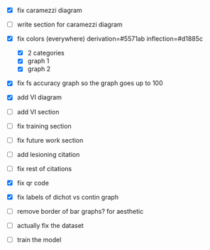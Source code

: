 - [x] fix caramezzi diagram
- [ ] write section for caramezzi diagram
- [x] fix colors (everywhere) derivation=#5571ab inflection=#d1885c
  - [x] 2 categories
  - [x] graph 1
  - [x] graph 2
- [x] fix fs accuracy graph so the graph goes up to 100
- [x] add VI diagram
- [ ] add VI section
- [ ] fix training section
- [ ] fix future work section
- [ ] add lesioning citation
- [ ] fix rest of citations
- [x] fix qr code
- [x] fix labels of dichot vs contin graph
- [ ] remove border of bar graphs? for aesthetic



- [ ] actually fix the dataset
- [ ] train the model